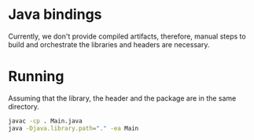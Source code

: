 # Java bindings

Currently, we don't provide compiled artifacts, therefore, manual steps to build and orchestrate the libraries and
headers are necessary.

# Running

Assuming that the library, the header and the package are in the same directory.

```bash
javac -cp . Main.java
java -Djava.library.path="." -ea Main
```
